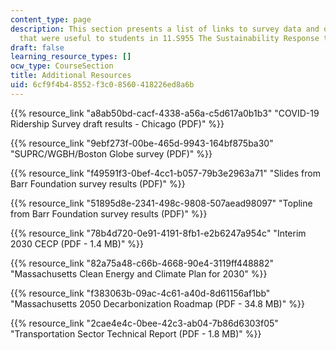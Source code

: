 ```yaml
---
content_type: page
description: This section presents a list of links to survey data and other materials
  that were useful to students in 11.S955 The Sustainability Response to Covid-19.
draft: false
learning_resource_types: []
ocw_type: CourseSection
title: Additional Resources
uid: 6cf9f4b4-8552-f3c0-8560-418226ed8a6b
---
```

{{% resource_link "a8ab50bd-cacf-4338-a56a-c5d617a0b1b3" "COVID-19 Ridership Survey draft results - Chicago (PDF)" %}}

{{% resource_link "9ebf273f-00be-465d-9943-164bf875ba30" "SUPRC/WGBH/Boston Globe survey (PDF)" %}}

{{% resource_link "f49591f3-0bef-4cc1-b057-79b3e2963a71" "Slides from Barr Foundation survey results (PDF)" %}}

{{% resource_link "51895d8e-2341-498c-9808-507aead98097" "Topline from Barr Foundation survey results (PDF)" %}}

{{% resource_link "78b4d720-0e91-4191-8fb1-e2b6247a954c" "Interim 2030 CECP (PDF - 1.4 MB)" %}}

{{% resource_link "82a75a48-c66b-4668-90e4-3119ff448882" "Massachusetts Clean Energy and Climate Plan for 2030" %}}

{{% resource_link "f383063b-09ac-4c61-a40d-8d61156af1bb" "Massachusetts 2050 Decarbonization Roadmap (PDF - 34.8 MB)" %}}

{{% resource_link "2cae4e4c-0bee-42c3-ab04-7b86d6303f05" "Transportation Sector Technical Report (PDF - 1.8 MB)" %}}
